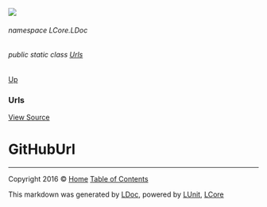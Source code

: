![](Content/LDoc-banner-small.png "")

###### namespace LCore.LDoc

###### public static class [Urls](docs/Urls.md)
[Up](docs/Urls.md)

### Urls
[View Source](LDoc.cs)

# GitHubUrl



---

Copyright 2016 &copy; [Home](../README.md) [Table of Contents](../TableOfContents.md)

This markdown was generated by [LDoc](https://github.com/CodeSingularity/LDoc), powered by [LUnit](https://github.com/CodeSingularity/LUnit), [LCore](https://github.com/CodeSingularity/LCore)
